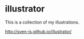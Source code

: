 illustrator
===========

This is a collection of my illustrations.

http://sven-is.github.io/illustrator/

